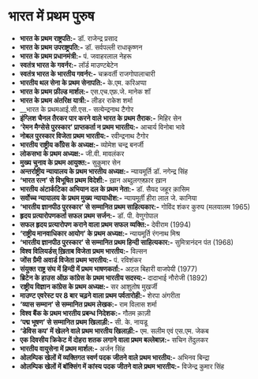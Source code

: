 # भारत में प्रथम पुरुष

* __भारत के प्रथम राष्ट्रपति:-__ डॉ. राजेन्द्र प्रसाद
* __भारत के प्रथम उपराष्ट्रपति:-__ डॉ. सर्वपल्ली राधाकृष्णन
* __भारत के प्रथम प्रधानमंत्री:-__ पं. जवाहरलाल नेहरू
* __स्वतंत्र भारत के गवर्नर:-__ लॉर्ड माउण्टबेटेन
* __स्वतंत्र भारत के भारतीय गवर्नर:-__ चक्रवर्ती राजगोपालाचारी
* __भारतीय थल सेना के प्रथम सेनापति:-__ के.एम. करिअप्पा
* __भारत के प्रथम फ़ील्ड मार्शल:-__ एस.एच.एफ़.जे. मानेक शॉ
* __भारत के प्रथम अंतरिक्ष यात्री:-__ लीडर राकेश शर्मा
* __भारत के प्रथमआई.सी.एस.- सत्येन्द्रनाथ टैगोर
* __इंग्लिश चैनल तैरकर पार करने वाले भारत के प्रथम तैराक:-__ मिहिर सेन
* __‘रेमन मैग्सेसे पुरस्कार’ प्राप्तकर्ता न प्रथम भारतीय:-__ आचार्य विनोबा भावे
* __नोबल पुरस्कार विजेता प्रथम भारतीय:-__ रवीन्द्रनाथ टैगोर
* __भारतीय राष्ट्रीय काँग्रेस के अध्यक्ष:-__ व्योमेश चन्‍द्र बनर्जी
* __लोकसभा के प्रथम अध्यक्ष:-__ जी.वी. मावलंकर
* __मुख्य चुनाव के प्रथम आयुक्त:-__ सुकुमार सेन
* __अन्तर्राष्ट्रीय न्यायालय के प्रथम भारतीय अध्यक्ष:-__ न्यायमूर्ति डॉ. नगेन्द्र सिंह
* __‘भारत रत्न’ से विभूषित प्रथम विदेशी:-__ ख़ान अब्दुलगफ़्फ़ार ख़ान
* __भारतीय अंटार्कटिका अभियान दल के प्रथम नेता:-__ डॉ. सैयद जहूर क़ासिम
* __सर्वोच्च न्यायालय के प्रथम मुख्य न्यायाधीश:-__ न्यायमूर्ती हीरा लाल जे. कानिया
* __‘भारतीय ज्ञानपीठ पुरस्कार’ से सम्मानित प्रथम साहित्यकार:-__ गोविंद शंकर कुरुप (मलयालम 1965)
* __हृदय प्रत्यारोपणकर्ता सफल प्रथम सर्जन:-__ डॉ. पी. वेणुगोपाल
* __सफल हृदय प्रत्यारोपण कराने वाला प्रथम सफल व्यक्ति:-__ देवीराम (1994)
* __‘राष्ट्रीय मानवाधिकार आयोग’ के प्रथम अध्यक्ष:-__ न्यायमूर्ति रंगनाथ मिश्र
* __‘भारतीय ज्ञानपीठ पुरस्कार’ से सम्मानित प्रथम हिन्दी साहित्यकार:-__ सुमित्रानंदन पंत (1968)
* __विश्व विलियर्डस् ख़िताब विजेता प्रथम भारतीय:-__ विल्सन
* __जोंस ग्रैमी अवार्ड विजेता प्रथम भारतीय:-__ पं. रविशंकर
* __संयुक्त राष्ट्र संघ में हिन्दी में प्रथम भाषणकर्ता:-__ अटल बिहारी वाजपेयी (1977)
* __ब्रिटेन के हाउस ऑफ़ कांग्रेस के प्रथम भारतीय सदस्य:-__ दादाभाई नौरोजी (1892)
* __राष्ट्रीय विज्ञान कांग्रेस के प्रथम अध्यक्ष:-__ सर आशुतोष मुखर्जी
* __माउण्ट एवरेस्ट पर 8 बार चढ़ने वाला प्रथम पर्वतारोही:-__ शेरपा अंगरीता
* __‘व्यास सम्मान’ से सम्मानित प्रथम लेखक:-__ राम विलास शर्मा
* __विश्व बैंक के प्रथम भारतीय प्रबन्ध निदेशक:-__ गौतम क़ाज़ी
* __‘पद्म भूषण’ से सम्मानित प्रथम खिलाड़ी:-__ सी. के. नायडू
* __‘डेविस कप’ में खेलने वाले प्रथम भारतीय खिलाड़ी:-__ एम. सलीम एवं एस.एम. जेकब
* __एक दिवसीय क्रिकेट में दोहरा शतक लगाने वाला प्रथम बल्लेबाज़:-__ सचिन तेंदुलकर
* __भारतीय वायुसेना में प्रथम मार्शल:-__ अर्जन सिंह
* __ओलम्पिक खेलों में व्यक्तिगत स्वर्ण पदक जीतने वाले प्रथम भारतीय:-__ अभिनव बिन्द्रा
* __ओलम्पिक खेलों में बॉक्सिंग में कांस्य पदक जीतने वाले प्रथम भारतीय:-__ विजेन्द्र कुमार सिंह
